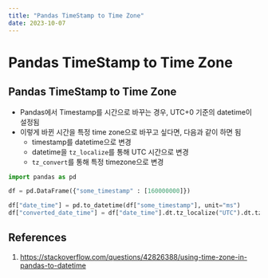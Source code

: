 ```yaml
---
title: "Pandas TimeStamp to Time Zone"
date: 2023-10-07
---
```


# Pandas TimeStamp to Time Zone

## Pandas TimeStamp to Time Zone

- Pandas에서 Timestamp를 시간으로 바꾸는 경우, UTC+0 기준의 datetime이 설정됨
- 이렇게 바뀐 시간을 특정 time zone으로 바꾸고 싶다면, 다음과 같이 하면 됨
  - timestamp를 datetime으로 변경
  - datetime을 `tz_localize`를 통해 UTC 시간으로 변경
  - `tz_convert`를 통해 특정 timezone으로 변경

```python
import pandas as pd

df = pd.DataFrame({"some_timestamp" : [160000000]})

df["date_time"] = pd.to_datetime(df["some_timestamp"], unit="ms")
df["converted_date_time"] = df["date_time"].dt.tz_localize("UTC").dt.tz_convert("Asia/Seoul")
```

## References

1. https://stackoverflow.com/questions/42826388/using-time-zone-in-pandas-to-datetime
